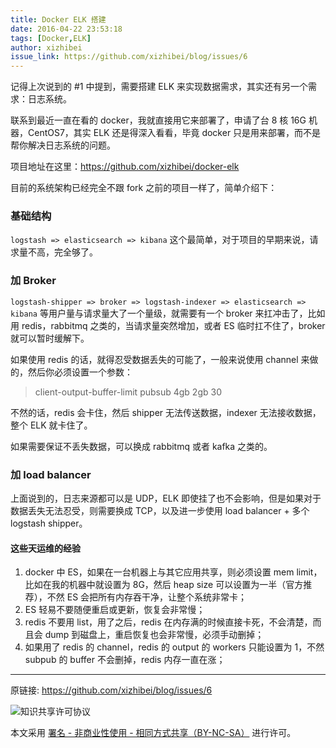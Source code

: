 ```yaml
---
title: Docker ELK 搭建
date: 2016-04-22 23:53:18
tags: [Docker,ELK]
author: xizhibei
issue_link: https://github.com/xizhibei/blog/issues/6
---
```

记得上次说到的 #1 中提到，需要搭建 ELK 来实现数据需求，其实还有另一个需求：日志系统。

联系到最近一直在看的 docker，我就直接用它来部署了，申请了台 8 核 16G 机器，CentOS7，其实 ELK 还是得深入看看，毕竟 docker 只是用来部署，而不是帮你解决日志系统的问题。

项目地址在这里：https://github.com/xizhibei/docker-elk

目前的系统架构已经完全不跟 fork 之前的项目一样了，简单介绍下：
### 基础结构

`logstash => elasticsearch => kibana`
这个最简单，对于项目的早期来说，请求量不高，完全够了。
### 加 Broker

`logstash-shipper => broker => logstash-indexer => elasticsearch => kibana`
等用户量与请求量大了一个量级，就需要有一个 broker 来扛冲击了，比如用 redis，rabbitmq 之类的，当请求量突然增加，或者 ES 临时扛不住了，broker 就可以暂时缓解下。

如果使用 redis 的话，就得忍受数据丢失的可能了，一般来说使用 channel 来做的，然后你必须设置一个参数：

> client-output-buffer-limit pubsub 4gb 2gb 30

不然的话，redis 会卡住，然后 shipper 无法传送数据，indexer 无法接收数据，整个 ELK 就卡住了。

如果需要保证不丢失数据，可以换成 rabbitmq 或者 kafka 之类的。
### 加 load balancer

上面说到的，日志来源都可以是 UDP，ELK 即使挂了也不会影响，但是如果对于数据丢失无法忍受，则需要换成 TCP，以及进一步使用 load balancer + 多个 logstash shipper。
#### 这些天运维的经验
1. docker 中 ES，如果在一台机器上与其它应用共享，则必须设置 mem limit，比如在我的机器中就设置为 8G，然后 heap size 可以设置为一半（官方推荐），不然 ES 会把所有内存吞干净，让整个系统非常卡；
2. ES 轻易不要随便重启或更新，恢复会非常慢；
3. redis 不要用 list，用了之后，redis 在内存满的时候直接卡死，不会清楚，而且会 dump 到磁盘上，重启恢复也会非常慢，必须手动删掉；
4. 如果用了 redis 的 channel，redis 的 output 的 workers 只能设置为 1，不然 subpub 的 buffer 不会删掉，redis 内存一直在涨；


***
原链接: https://github.com/xizhibei/blog/issues/6

![知识共享许可协议](https://i.creativecommons.org/l/by-nc-sa/4.0/88x31.png "署名 - 非商业性使用 - 相同方式共享（BY-NC-SA）")

本文采用 [署名 - 非商业性使用 - 相同方式共享（BY-NC-SA）](https://creativecommons.org/licenses/by-nc-sa/4.0/deed.zh) 进行许可。
